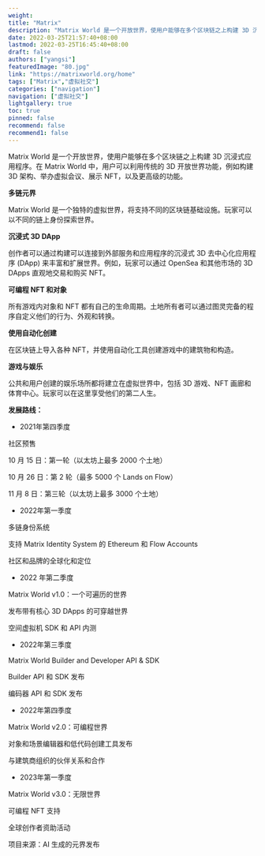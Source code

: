 ```yaml
---
weight: 
title: "Matrix"
description: "Matrix World 是一个开放世界，使用户能够在多个区块链之上构建 3D 沉浸式应用程序。在 Matrix World 中，用户可以利用传统的 3D 开放世界功能，例如构建 3D 架构、举办虚拟会议、展示 NFT，以及更高级的功能。"
date: 2022-03-25T21:57:40+08:00
lastmod: 2022-03-25T16:45:40+08:00
draft: false
authors: ["yangsi"]
featuredImage: "80.jpg"
link: "https://matrixworld.org/home"
tags: ["Matrix","虚拟社交"]
categories: ["navigation"]
navigation: ["虚拟社交"]
lightgallery: true
toc: true
pinned: false
recommend: false
recommend1: false
---
```


Matrix World 是一个开放世界，使用户能够在多个区块链之上构建 3D 沉浸式应用程序。在 Matrix World 中，用户可以利用传统的 3D 开放世界功能，例如构建 3D 架构、举办虚拟会议、展示 NFT，以及更高级的功能。

**多链元界**

Matrix World 是一个独特的虚拟世界，将支持不同的区块链基础设施。玩家可以以不同的链上身份探索世界。

**沉浸式 3D DApp**

创作者可以通过构建可以连接到外部服务和应用程序的沉浸式 3D 去中心化应用程序 (DApp) 来丰富和扩展世界。例如，玩家可以通过 OpenSea 和其他市场的 3D DApps 直观地交易和购买 NFT。

**可编程 NFT 和对象**

所有游戏内对象和 NFT 都有自己的生命周期。土地所有者可以通过图灵完备的程序自定义他们的行为、外观和转换。

**使用自动化创建**

在区块链上导入各种 NFT，并使用自动化工具创建游戏中的建筑物和构造。

**游戏与娱乐**

公共和用户创建的娱乐场所都将建立在虚拟世界中，包括 3D 游戏、NFT 画廊和体育中心。玩家可以在这里享受他们的第二人生。

**发展路线：**

- 2021年第四季度

社区预售

10 月 15 日：第一轮（以太坊上最多 2000 个土地）

10 月 26 日：第 2 轮（最多 5000 个 Lands on Flow）

11 月 8 日：第三轮（以太坊上最多 3000 个土地）



- 2022年第一季度

多链身份系统

支持 Matrix Identity System 的 Ethereum 和 Flow Accounts

社区和品牌的全球化和定位



- 2022 年第二季度

Matrix World v1.0：一个可遍历的世界

发布带有核心 3D DApps 的可穿越世界

空间虚拟机 SDK 和 API 内测



- 2022年第三季度

Matrix World Builder and Developer API & SDK

Builder API 和 SDK 发布

编码器 API 和 SDK 发布



- 2022年第四季度

Matrix World v2.0：可编程世界

对象和场景编辑器和低代码创建工具发布

与建筑商组织的伙伴关系和合作



- 2023年第一季度

Matrix World v3.0：无限世界

可编程 NFT 支持

全球创作者资助活动

项目来源：AI 生成的元界发布